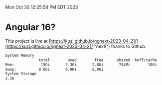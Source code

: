 Mon Oct 30 12:25:58 PM EDT 2023

# Angular 16?


This project is live at [https://kusl.github.io/ngnext-2023-04-21/](https://kusl.github.io/ngnext-2023-04-21/ "next!") thanks to Github.

```bash
System Memory
               total        used        free      shared  buff/cache   available
Mem:            15Gi       2.3Gi       2.8Gi       744Mi        10Gi        11Gi
Swap:          8.0Gi       0.0Ki       8.0Gi
System Storage
1.3G	.
